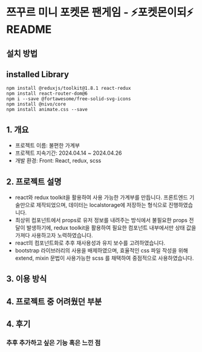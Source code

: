 # 쯔꾸르 미니 포켓몬 팬게임 - ⚡포켓몬이되⚡ README

## 설치 방법

## installed Library
    npm install @reduxjs/toolkit@1.8.1 react-redux
    npm install react-router-dom@6
    npm i --save @fortawesome/free-solid-svg-icons
    npm install @nivo/core
    npm install animate.css --save

## 1. 개요
- 프로젝트 이름: 불편한 가계부
- 프로젝트 지속기간: 2024.04.14 ~ 2024.04.26
- 개발 환경: Front: React, redux, scss

## 2. 프로젝트 설명
- react와 redux toolkit을 활용하여 사용 가능한 가계부를 만듭니다. 프론트엔드 기술만으로 제작되었으며, 데이터는 localstorage에 저장하는 형식으로 진행하였습니다.
- 최상위 컴포넌트에서 props로 유저 정보를 내려주는 방식에서 불필요한 props 전달이 발생하기에, redux toolkit을 활용하여 필요한 컴포넌트 내부에서만 상태 값을 가져다 사용하고자 노력하였습니다. 
- react의 컴포넌트화로 추후 재사용성과 유지 보수를 고려하였습니다.
- bootstrap 라이브러리의 사용을 배제하였으며, 효율적인 css 파일 작성을 위해 extend, mixin 문법이 사용가능한 scss 를 채택하여 중점적으로 사용하였습니다.

## 3. 이용 방식



## 4. 프로젝트 중 어려웠던 부분



## 4. 후기
### 추후 추가하고 싶은 기능 혹은 느낀 점

